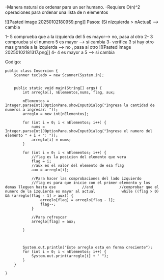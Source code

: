 -Manera natural de ordenar para un ser humano.
-Requiere O(n)^2 operaciones para ordenar una lista de n elementos

![[Pasted image 20250102180959.png]]
Pasos:
(Si nIzquierda > nActual) --> cambia

1- 5 comprueba que a la izquierda del 5 es mayor--> no, pasa al otro
2- 3 comprueba si el numero 5 es mayor --> si cambia
3- verifica 3 si hay otro mas grande a la izquierda --> no , pasa al otro
![[Pasted image 20250102181317.png]]
4- 4 es mayor a 5 --> si cambia

Codigo:

```
public class Insercion {  
    Scanner teclado = new Scanner(System.in);  
  
  
    public static void main(String[] args) {  
        int arreglo[], nElementos,nums, flag, aux;  
  
        nElementos = Integer.parseInt(JOptionPane.showInputDialog("Ingresa la cantidad de numeros a ingresar: "));  
        arreglo = new int[nElementos];  
  
        for (int i = 0; i < nElementos; i++) {  
            nums = Integer.parseInt(JOptionPane.showInputDialog("Ingrese el numero del elemento " + i + ": "));  
            arreglo[i] = nums;  
        }  
  
        for (int i = 0; i < nElementos; i++) {  
            //flag es la posicion del elemento que vera  
            flag = i;  
            //aux es el valor del elemento de esa flag  
            aux = arreglo[i];  
  
            //Para hacer las comprobaciones del lado izquierdo  
            //flag es para que inicie con el primer elemento y los demas lleguen hasta ese            //and            //comprobar que el numero de la izquierda es mayor al actual            while ((flag > 0) && (arreglo[flag - 1] > aux)) {  
                arreglo[flag] = arreglo[flag - 1];  
                flag--;  
            }  
  
            //Para refrescar  
            arreglo[flag] = aux;  
  
        }  
  
  
  
        System.out.println("Este arreglo esta en forma creciente");  
        for (int i = 0; i < nElementos; i++) {  
            System.out.print(arreglo[i] + " ");  
        }  
    }  
  
}
```